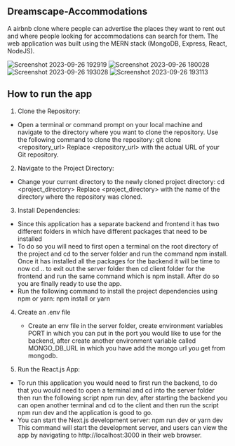 ## Dreamscape-Accommodations
A airbnb clone where people can advertise the places they want to rent out and where people looking for accommodations can search for them. The web application was built using the MERN stack (MongoDB, Express, React, NodeJS).



![Screenshot 2023-09-26 192919](https://github.com/iMhuli21/Dreamscape-Accommodations/assets/101645245/2d753e44-5923-42b4-aed8-223caad3f315)
![Screenshot 2023-09-26 180028](https://github.com/iMhuli21/Dreamscape-Accommodations/assets/101645245/5efe8ef9-7ae8-4329-b089-dbdebb638964)
![Screenshot 2023-09-26 193028](https://github.com/iMhuli21/Dreamscape-Accommodations/assets/101645245/fa9fc20e-08cb-4869-8a13-f6d4a61099a8)
![Screenshot 2023-09-26 193113](https://github.com/iMhuli21/Dreamscape-Accommodations/assets/101645245/40d508ec-38e9-406b-8d9b-615ecf65dcac)

## How to run the app

1. Clone the Repository:
 * Open a terminal or command prompt on your local machine and navigate to the directory where you want to clone the repository. Use the following command to clone the repository:
   git clone <repository_url>
   Replace <repository_url> with the actual URL of your Git repository.

2. Navigate to the Project Directory:
  * Change your current directory to the newly cloned project directory:
  cd <project_directory>
  Replace <project_directory> with the name of the directory where the repository was cloned. 

3. Install Dependencies:
  * Since this application has a separate backend and frontend it has two different folders in which have different packages that need to be installed
  * To do so you will need to first open a terminal on the root directory of the project and cd to the server folder and run the command npm install. Once it has installed all the packages for the backend it          will be time to now cd .. to exit out the server folder then cd client folder for the frontend and run the same command which is npm install. After do so you are finally ready to use the app.
  * Run the following command to install the project dependencies using npm or yarn:
    npm install
       or
      yarn

4. Create an .env file
   * Create an env file in the server folder, create environment variables PORT in which you can put in the port you would like to use for the backend, after create another environment variable called       
     MONGO_DB_URL in which you have add the mongo url you get from mongodb.

5. Run the React.js App:
  * To run this application you would need to first run the backend, to do that you would need to open a terminal and cd into the server folder then run the following script npm run dev, after starting the backend
    you can open another terminal and cd to the client and then run the script npm run dev and the application is good to go.
  * You can start the Next.js development server:
    npm run dev
      or
    yarn dev
    This command will start the development server, and users can view the app by navigating to http://localhost:3000 in their web browser.
